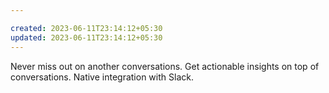 ```yaml
---

created: 2023-06-11T23:14:12+05:30
updated: 2023-06-11T23:14:12+05:30
---
```


Never miss out on another conversations.
Get actionable insights on top of conversations.
Native integration with Slack.